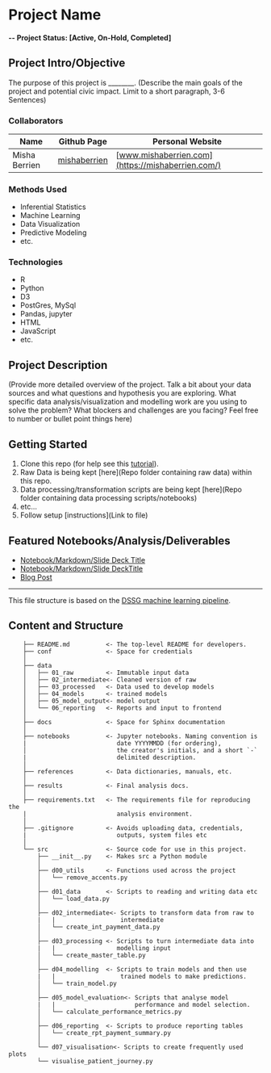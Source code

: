 # Project Name

#### -- Project Status: [Active, On-Hold, Completed]

## Project Intro/Objective
The purpose of this project is ________. (Describe the main goals of the project and potential civic impact. Limit to a short paragraph, 3-6 Sentences)

### Collaborators
|Name     |  Github Page   |  Personal Website  |
|---------|-----------------|--------------------|
|Misha Berrien | [mishaberrien](https://github.com/mishaberrien)| [www.mishaberrien.com](https://mishaberrien.com/)  |

### Methods Used
* Inferential Statistics
* Machine Learning
* Data Visualization
* Predictive Modeling
* etc.

### Technologies
* R
* Python
* D3
* PostGres, MySql
* Pandas, jupyter
* HTML
* JavaScript
* etc.

## Project Description
(Provide more detailed overview of the project.  Talk a bit about your data sources and what questions and hypothesis you are exploring. What specific data analysis/visualization and modelling work are you using to solve the problem? What blockers and challenges are you facing?  Feel free to number or bullet point things here)


## Getting Started

1. Clone this repo (for help see this [tutorial](https://help.github.com/articles/cloning-a-repository/)).
2. Raw Data is being kept [here](Repo folder containing raw data) within this repo.
3. Data processing/transformation scripts are being kept [here](Repo folder containing data processing scripts/notebooks)
4. etc...
5. Follow setup [instructions](Link to file)

## Featured Notebooks/Analysis/Deliverables
* [Notebook/Markdown/Slide Deck Title](#)
* [Notebook/Markdown/Slide DeckTitle](#)
* [Blog Post](#)

---

This file structure is based on the [DSSG machine learning pipeline](https://github.com/dssg/hitchhikers-guide/tree/master/sources/curriculum/0_before_you_start/pipelines-and-project-workflow).

## Content and Structure

		├── README.md          <- The top-level README for developers.
		├── conf               <- Space for credentials
		│
		├── data
		│   ├── 01_raw         <- Immutable input data
		│   ├── 02_intermediate<- Cleaned version of raw
		│   ├── 03_processed   <- Data used to develop models
		│   ├── 04_models      <- trained models
		│   ├── 05_model_output<- model output
		│   └── 06_reporting   <- Reports and input to frontend
		│
		├── docs               <- Space for Sphinx documentation
		│
		├── notebooks          <- Jupyter notebooks. Naming convention is
		|                         date YYYYMMDD (for ordering),
		│                         the creator's initials, and a short `-` 
		|                         delimited description.
		│
		├── references         <- Data dictionaries, manuals, etc. 
		│
		├── results            <- Final analysis docs.
		│
		├── requirements.txt   <- The requirements file for reproducing the 
		|                         analysis environment.
		│
		├── .gitignore         <- Avoids uploading data, credentials, 
		|                         outputs, system files etc
		│
		└── src                <- Source code for use in this project.
		    ├── __init__.py    <- Makes src a Python module
		    │
		    ├── d00_utils      <- Functions used across the project
		    │   └── remove_accents.py
		    │
		    ├── d01_data       <- Scripts to reading and writing data etc
		    │   └── load_data.py
		    │
		    ├── d02_intermediate<- Scripts to transform data from raw to 
		    |   |                  intermediate
		    │   └── create_int_payment_data.py
		    │
		    ├── d03_processing <- Scripts to turn intermediate data into 
		    |   |                 modelling input
		    │   └── create_master_table.py
		    │
		    ├── d04_modelling  <- Scripts to train models and then use 
		    |   |                  trained models to make predictions. 
		    │   └── train_model.py
		    │
		    ├── d05_model_evaluation<- Scripts that analyse model 
		    |   |                      performance and model selection.
		    │   └── calculate_performance_metrics.py
		    │    
		    ├── d06_reporting  <- Scripts to produce reporting tables
		    │   └── create_rpt_payment_summary.py
		    │
		    └── d07_visualisation<- Scripts to create frequently used plots
			└── visualise_patient_journey.py


